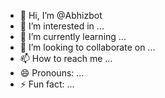 - 👋 Hi, I’m @Abhizbot
- 👀 I’m interested in ...
- 🌱 I’m currently learning ...
- 💞️ I’m looking to collaborate on ...
- 📫 How to reach me ...
- 😄 Pronouns: ...
- ⚡ Fun fact: ...

<!---
Abhizbot/Abhizbot is a ✨ special ✨ repository because its `README.md` (this file) appears on your GitHub profile.
You can click the Preview link to take a look at your changes.
--->
